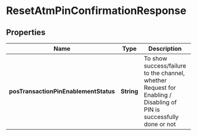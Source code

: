 # ResetAtmPinConfirmationResponse

## Properties
Name | Type | Description | Notes
------------ | ------------- | ------------- | -------------
**posTransactionPinEnablementStatus** | **String** | To show success/failure to the channel, whether Request for Enabling / Disabling of PIN is successfully done or not |  [optional]

